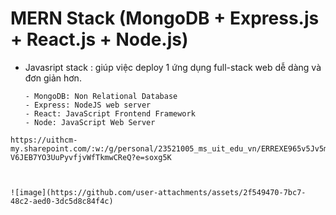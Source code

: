 # MERN Stack (MongoDB + Express.js + React.js + Node.js)
- Javasript stack : giúp việc deploy 1 ứng dụng full-stack web dễ dàng và đơn giản hơn.
  ```
  - MongoDB: Non Relational Database
  - Express: NodeJS web server
  - React: JavaScript Frontend Framework
  - Node: JavaScript Web Server
```
https://uithcm-my.sharepoint.com/:w:/g/personal/23521005_ms_uit_edu_vn/ERREXE965v5Jv5mMls-V6JEB7YO3UuPyvfjvWfTkmwCReQ?e=soxg5K



![image](https://github.com/user-attachments/assets/2f549470-7bc7-48c2-aed0-3dc5d8c84f4c)
